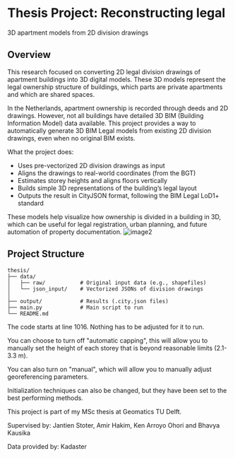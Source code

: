 # Thesis Project: Reconstructing legal
3D apartment models from
2D division drawings

## Overview
This research focused on converting 2D legal division drawings of apartment buildings into 3D digital models. These 3D models represent the legal ownership structure of buildings, which parts are private apartments and which are shared spaces.

In the Netherlands, apartment ownership is recorded through deeds and 2D drawings. However, not all buildings have detailed 3D BIM (Building Information Model) data available. This project provides a way to automatically generate 3D BIM Legal models from existing 2D division drawings, even when no original BIM exists.

What the project does:
- Uses pre-vectorized 2D division drawings as input
- Aligns the drawings to real-world coordinates (from the BGT)
- Estimates storey heights and aligns floors vertically
- Builds simple 3D representations of the building’s legal layout
- Outputs the result in CityJSON format, following the BIM Legal LoD1+ standard

These models help visualize how ownership is divided in a building in 3D, which can be useful for legal registration, urban planning, and future automation of property documentation.
![image2](https://github.com/user-attachments/assets/41822074-d712-483a-815a-2847740e5037)

## Project Structure

```
thesis/
├── data/
│   ├── raw/           # Original input data (e.g., shapefiles)
│   └── json_input/    # Vectorized JSONs of division drawings
│
├── output/            # Results (.city.json files)
├── main.py            # Main script to run
└── README.md
```

The code starts at line 1016. Nothing has to be adjusted for it to run.

You can choose to turn off "automatic capping", this will allow you to manually set the height of each storey that is beyond reasonable limits (2.1-3.3 m).

You can also turn on "manual", which will allow you to manually adjust georeferencing parameters.

Initialization techniques can also be changed, but they have been set to the best performing methods.


This project is part of my MSc thesis at Geomatics TU Delft.

Supervised by: Jantien Stoter, Amir Hakim, Ken Arroyo Ohori and Bhavya Kausika

Data provided by: Kadaster
